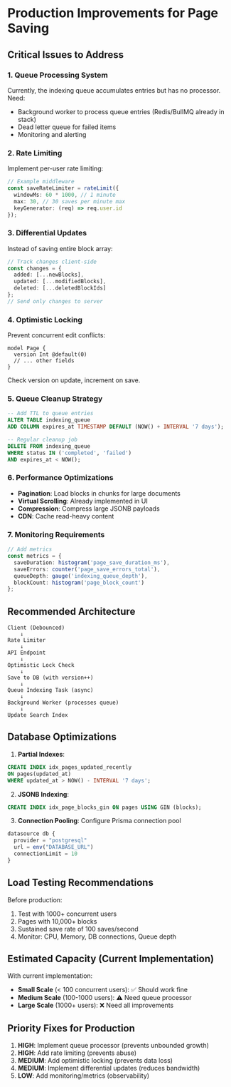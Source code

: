 # Production Improvements for Page Saving

## Critical Issues to Address

### 1. Queue Processing System
Currently, the indexing queue accumulates entries but has no processor. Need:
- Background worker to process queue entries (Redis/BullMQ already in stack)
- Dead letter queue for failed items
- Monitoring and alerting

### 2. Rate Limiting
Implement per-user rate limiting:
```typescript
// Example middleware
const saveRateLimiter = rateLimit({
  windowMs: 60 * 1000, // 1 minute
  max: 30, // 30 saves per minute max
  keyGenerator: (req) => req.user.id
});
```

### 3. Differential Updates
Instead of saving entire block array:
```typescript
// Track changes client-side
const changes = {
  added: [...newBlocks],
  updated: [...modifiedBlocks],
  deleted: [...deletedBlockIds]
};
// Send only changes to server
```

### 4. Optimistic Locking
Prevent concurrent edit conflicts:
```prisma
model Page {
  version Int @default(0)
  // ... other fields
}
```
Check version on update, increment on save.

### 5. Queue Cleanup Strategy
```sql
-- Add TTL to queue entries
ALTER TABLE indexing_queue 
ADD COLUMN expires_at TIMESTAMP DEFAULT (NOW() + INTERVAL '7 days');

-- Regular cleanup job
DELETE FROM indexing_queue 
WHERE status IN ('completed', 'failed') 
AND expires_at < NOW();
```

### 6. Performance Optimizations
- **Pagination**: Load blocks in chunks for large documents
- **Virtual Scrolling**: Already implemented in UI
- **Compression**: Compress large JSONB payloads
- **CDN**: Cache read-heavy content

### 7. Monitoring Requirements
```typescript
// Add metrics
const metrics = {
  saveDuration: histogram('page_save_duration_ms'),
  saveErrors: counter('page_save_errors_total'),
  queueDepth: gauge('indexing_queue_depth'),
  blockCount: histogram('page_block_count')
};
```

## Recommended Architecture

```
Client (Debounced) 
    ↓
Rate Limiter
    ↓
API Endpoint
    ↓
Optimistic Lock Check
    ↓
Save to DB (with version++)
    ↓
Queue Indexing Task (async)
    ↓
Background Worker (processes queue)
    ↓
Update Search Index
```

## Database Optimizations

1. **Partial Indexes**:
```sql
CREATE INDEX idx_pages_updated_recently 
ON pages(updated_at) 
WHERE updated_at > NOW() - INTERVAL '7 days';
```

2. **JSONB Indexing**:
```sql
CREATE INDEX idx_page_blocks_gin ON pages USING GIN (blocks);
```

3. **Connection Pooling**: Configure Prisma connection pool
```typescript
datasource db {
  provider = "postgresql"
  url = env("DATABASE_URL")
  connectionLimit = 10
}
```

## Load Testing Recommendations

Before production:
1. Test with 1000+ concurrent users
2. Pages with 10,000+ blocks
3. Sustained save rate of 100 saves/second
4. Monitor: CPU, Memory, DB connections, Queue depth

## Estimated Capacity (Current Implementation)

With current implementation:
- **Small Scale** (< 100 concurrent users): ✅ Should work fine
- **Medium Scale** (100-1000 users): ⚠️ Need queue processor
- **Large Scale** (1000+ users): ❌ Need all improvements

## Priority Fixes for Production

1. **HIGH**: Implement queue processor (prevents unbounded growth)
2. **HIGH**: Add rate limiting (prevents abuse)
3. **MEDIUM**: Add optimistic locking (prevents data loss)
4. **MEDIUM**: Implement differential updates (reduces bandwidth)
5. **LOW**: Add monitoring/metrics (observability)